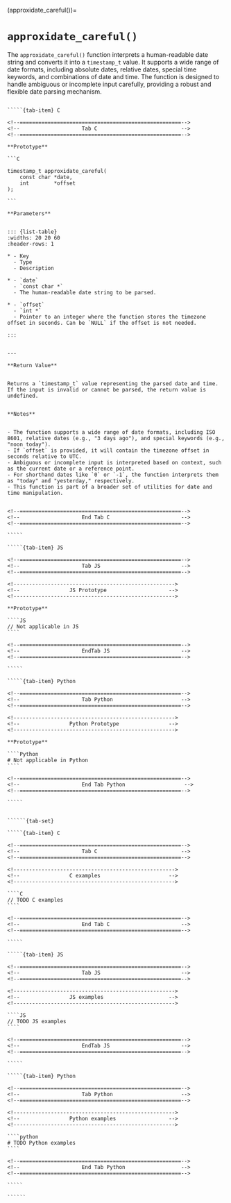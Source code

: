 <!-- ============================================================== -->
(approxidate_careful())=
# `approxidate_careful()`
<!-- ============================================================== -->


The `approxidate_careful()` function interprets a human-readable date string and converts it into a `timestamp_t` value. 
It supports a wide range of date formats, including absolute dates, relative dates, special time keywords, and combinations of date and time. 
The function is designed to handle ambiguous or incomplete input carefully, providing a robust and flexible date parsing mechanism.


<!------------------------------------------------------------>
<!--                    Prototypes                          -->
<!------------------------------------------------------------>

``````{tab-set}

`````{tab-item} C

<!--====================================================-->
<!--                    Tab C                           -->
<!--====================================================-->

**Prototype**

```C

timestamp_t approxidate_careful(
    const char *date,
    int        *offset
);

```

**Parameters**


::: {list-table}
:widths: 20 20 60
:header-rows: 1

* - Key
  - Type
  - Description

* - `date`
  - `const char *`
  - The human-readable date string to be parsed.

* - `offset`
  - `int *`
  - Pointer to an integer where the function stores the timezone offset in seconds. Can be `NULL` if the offset is not needed.

:::


---

**Return Value**


Returns a `timestamp_t` value representing the parsed date and time. If the input is invalid or cannot be parsed, the return value is undefined.


**Notes**


- The function supports a wide range of date formats, including ISO 8601, relative dates (e.g., "3 days ago"), and special keywords (e.g., "noon today").
- If `offset` is provided, it will contain the timezone offset in seconds relative to UTC.
- Ambiguous or incomplete input is interpreted based on context, such as the current date or a reference point.
- For shorthand dates like `0` or `-1`, the function interprets them as "today" and "yesterday," respectively.
- This function is part of a broader set of utilities for date and time manipulation.


<!--====================================================-->
<!--                    End Tab C                       -->
<!--====================================================-->

`````

`````{tab-item} JS

<!--====================================================-->
<!--                    Tab JS                          -->
<!--====================================================-->

<!---------------------------------------------------->
<!--                JS Prototype                    -->
<!---------------------------------------------------->

**Prototype**

````JS
// Not applicable in JS
````

<!--====================================================-->
<!--                    EndTab JS                       -->
<!--====================================================-->

`````

`````{tab-item} Python

<!--====================================================-->
<!--                    Tab Python                      -->
<!--====================================================-->

<!---------------------------------------------------->
<!--                Python Prototype                -->
<!---------------------------------------------------->

**Prototype**

````Python
# Not applicable in Python
````

<!--====================================================-->
<!--                    End Tab Python                   -->
<!--====================================================-->

`````

``````

<!------------------------------------------------------------>
<!--                    Examples                            -->
<!------------------------------------------------------------>

```````{dropdown} Examples

``````{tab-set}

`````{tab-item} C

<!--====================================================-->
<!--                    Tab C                           -->
<!--====================================================-->

<!---------------------------------------------------->
<!--                C examples                      -->
<!---------------------------------------------------->

````C
// TODO C examples
````

<!--====================================================-->
<!--                    End Tab C                       -->
<!--====================================================-->

`````

`````{tab-item} JS

<!--====================================================-->
<!--                    Tab JS                          -->
<!--====================================================-->

<!---------------------------------------------------->
<!--                JS examples                     -->
<!---------------------------------------------------->

````JS
// TODO JS examples
````

<!--====================================================-->
<!--                    EndTab JS                       -->
<!--====================================================-->

`````

`````{tab-item} Python

<!--====================================================-->
<!--                    Tab Python                      -->
<!--====================================================-->

<!---------------------------------------------------->
<!--                Python examples                 -->
<!---------------------------------------------------->

````python
# TODO Python examples
````

<!--====================================================-->
<!--                    End Tab Python                  -->
<!--====================================================-->

`````

``````

```````

